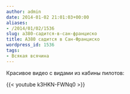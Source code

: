 ```yaml
---
author: admin
date: 2014-01-02 21:01:03+00:00
aliases:
- /2014/01/02/1536
slug: a380-садится-в-сан-франциско
title: A380 садится в Сан-Франциско
wordpress_id: 1536
tags:
- Всякая всячина
---
```


Красивое видео с видами из кабины пилотов:

{{< youtube k3HKN-FWNq0 >}}
